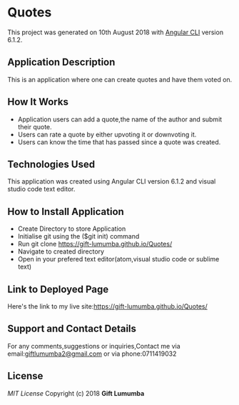 # Quotes

This project was generated on 10th August 2018 with [Angular CLI](https://gift-lumumba.github.io/Quotes/) version 6.1.2.

## Application Description
This is an application where one can create quotes and have them voted on.

## How It Works
- Application users can add a quote,the name of the author and submit their quote.
- Users can rate a quote by either upvoting it or downvoting it.
- Users can know the time that has passed since a quote was created.

## Technologies Used
This application was created using Angular CLI version 6.1.2 and visual studio code text editor.

## How to Install Application
- Create Directory to store Application
- Initialise git using the ($git init) command
- Run git clone https://gift-lumumba.github.io/Quotes/
- Navigate to created directory
- Open in your prefered text editor(atom,visual studio code     or sublime text)

## Link to Deployed Page
Here's the link to my live site:https://gift-lumumba.github.io/Quotes/

## Support and Contact Details
For any comments,suggestions or inquiries,Contact me via email:giftlumumba2@gmail.com or via phone:0711419032

## License
*MIT License*
Copyright (c) 2018 **Gift Lumumba**